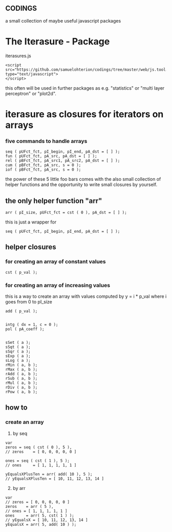 ## CODINGS

a small collection of maybe useful javascript packages

# The Iterasure - Package
iterasures.js
```
<script src="https://github.com/samuelohterion/codings/tree/master/web/js.tool.box/iterasures.js" type="text/javascript">
</script>
```
this often will be used in further packages as e.g. "statistics" or "multi layer perceptron" or "plot2d".
# iterasure as closures for iterators on arrays
### five commands to handle arrays
```
seq ( pUFct_fct, pI_begin, pI_end, pA_dst = [ ] );
fun ( pUFct_fct, pA_src, pA_dst = [ ] );
rel ( pBFct_fct, pA_src1, pA_src2, pA_dst = [ ] );
cum ( pBFct_fct, pA_src, s = 0 );
iof ( pBFct_fct, pA_src, s = 0 );
```
the power of these 5 little foo bars comes with the also small collection of helper functions and the opportunity to write small closures by yourself.
## the only helper function "arr"
```
arr ( pI_size, pUFct_fct = cst ( 0 ), pA_dst = [ ] );
```
this is just a wrapper for
```
seq ( pUFct_fct, pI_begin, pI_end, pA_dst = [ ] );
```
## helper closures
### for creating an array of constant values
```
cst ( p_val );
```
### for creating an array of increasing values
this is a way to create an array with values computed by y = i * p_val
where i goes from 0 to pI_size
```
add ( p_val );


intg ( dx = 1, c = 0 );
pol ( pA_coeff );


sSet ( a );
sSqt ( a );
sSqr ( a );
sExp ( a );
sLog ( a );
rMin ( a, b );
rMax ( a, b );
rAdd ( a, b );
rSub ( a, b );
rMul ( a, b );
rDiv ( a, b );
rPow ( a, b );
```
## how to
### create an array
1. by seq
```
var
zeros = seq ( cst ( 0 ), 5 ),
// zeros    = [ 0, 0, 0, 0, 0 ]

ones = seq ( cst ( 1 ), 5 );
// ones     = [ 1, 1, 1, 1, 1 ]

yEqualsXPlusTen = arr( add( 10 ), 5 );
// yEqualsXPlusTen = [ 10, 11, 12, 13, 14 ]

```
2. by arr

```
var
// zeros = [ 0, 0, 0, 0, 0 ]
zeros    = arr ( 5 ),
// ones = [ 1, 1, 1, 1, 1 ]
ones     = arr( 5, cst( 1 ) );
// yEqualsX = [ 10, 11, 12, 13, 14 ]
yEqualsX = arr( 5, add( 10 ) );

```
###
